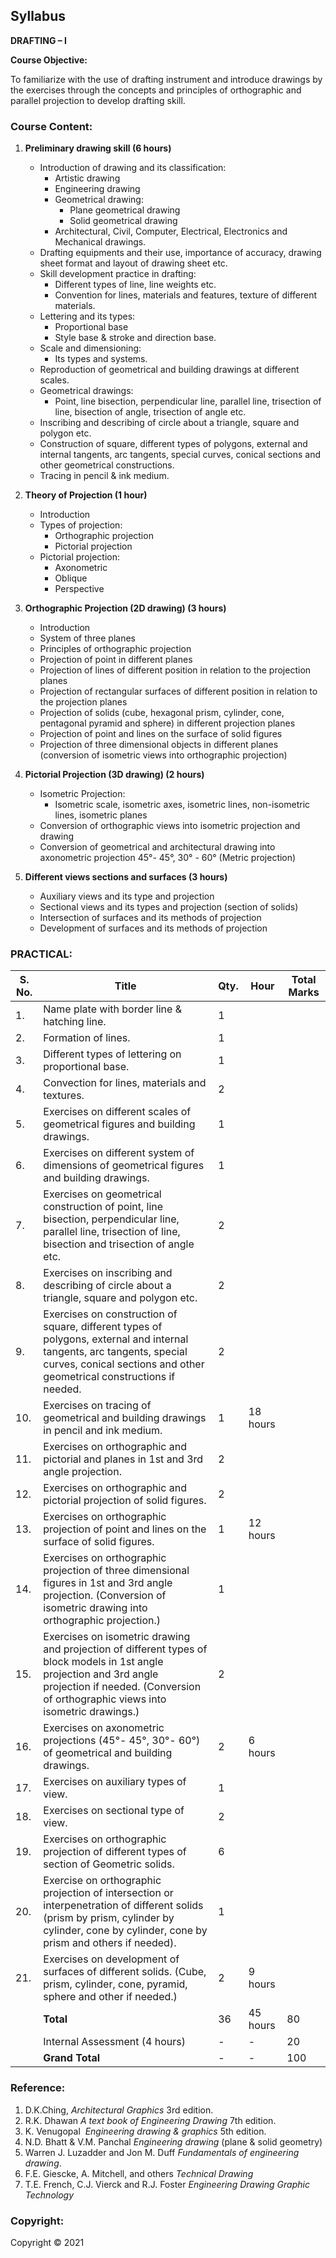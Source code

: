 ## Syllabus

**DRAFTING – I**

**Course Objective:**

To familiarize with the use of drafting instrument and introduce drawings by the exercises through the concepts and principles of orthographic and parallel projection to develop drafting skill.

### **Course Content:**

1. **Preliminary drawing skill (6 hours)**
    * Introduction of drawing and its classification:
        * Artistic drawing
        * Engineering drawing
        * Geometrical drawing:
            * Plane geometrical drawing
            * Solid geometrical drawing
        * Architectural, Civil, Computer, Electrical, Electronics and Mechanical drawings.
    * Drafting equipments and their use, importance of accuracy, drawing sheet format and layout of drawing sheet etc.
    * Skill development practice in drafting:
        * Different types of line, line weights etc.
        * Convention for lines, materials and features, texture of different materials.
    * Lettering and its types:
        * Proportional base
        * Style base & stroke and direction base.
    * Scale and dimensioning:
        * Its types and systems.
    * Reproduction of geometrical and building drawings at different scales.
    * Geometrical drawings:
        * Point, line bisection, perpendicular line, parallel line, trisection of line, bisection of angle, trisection of angle etc.
    * Inscribing and describing of circle about a triangle, square and polygon etc.
    * Construction of square, different types of polygons, external and internal tangents, arc tangents, special curves, conical sections and other geometrical constructions.
    * Tracing in pencil & ink medium.

2. **Theory of Projection (1 hour)**
    * Introduction
    * Types of projection:
        * Orthographic projection
        * Pictorial projection
    * Pictorial projection:
        * Axonometric
        * Oblique
        * Perspective

3. **Orthographic Projection (2D drawing) (3 hours)**
    * Introduction
    * System of three planes
    * Principles of orthographic projection
    * Projection of point in different planes
    * Projection of lines of different position in relation to the projection planes
    * Projection of rectangular surfaces of different position in relation to the projection planes
    * Projection of solids (cube, hexagonal prism, cylinder, cone, pentagonal pyramid and sphere) in different projection planes
    * Projection of point and lines on the surface of solid figures
    * Projection of three dimensional objects in different planes (conversion of isometric views into orthographic projection)

4. **Pictorial Projection (3D drawing) (2 hours)**
    * Isometric Projection: 
        * Isometric scale, isometric axes, isometric lines, non-isometric lines, isometric planes
    * Conversion of orthographic views into isometric projection and drawing
    * Conversion of geometrical and architectural drawing into axonometric projection 45°- 45°, 30° - 60° (Metric projection)

5. **Different views sections and surfaces (3 hours)**
    * Auxiliary views and its type and projection
    * Sectional views and its types and projection (section of solids)
    * Intersection of surfaces and its methods of projection
    * Development of surfaces and its methods of projection

### **PRACTICAL:**

| S. No. | Title | Qty. | Hour | Total Marks |
|---|---|---|---|---|
| 1. | Name plate with border line & hatching line. | 1 |  |  |
| 2. | Formation of lines. | 1 |  |  |
| 3. | Different types of lettering on proportional base. | 1 |  |  |
| 4. | Convection for lines, materials and textures. | 2 |  |  |
| 5. | Exercises on different scales of geometrical figures and building drawings. | 1 |  |  |
| 6. | Exercises on different system of dimensions of geometrical figures and building drawings. | 1 |  |  |
| 7. | Exercises on geometrical construction of point, line bisection, perpendicular line, parallel line, trisection of line, bisection and trisection of angle etc. | 2 |  |  |
| 8. | Exercises on inscribing and describing of circle about a triangle, square and polygon etc. | 2 |  |  |
| 9. | Exercises on construction of square, different types of polygons, external and internal tangents, arc tangents, special curves, conical sections and other geometrical constructions if needed. | 2 |  |  |
| 10. | Exercises on tracing of geometrical and building drawings in pencil and ink medium. | 1 | 18 hours |  |
| 11. | Exercises on orthographic and pictorial and planes in 1st and 3rd angle projection. | 2 |  |  |
| 12. | Exercises on orthographic and pictorial projection of solid figures. | 2 |  |  |
| 13. | Exercises on orthographic projection of point and lines on the surface of solid figures. | 1 | 12 hours |  |
| 14. | Exercises on orthographic projection of three dimensional figures in 1st and 3rd angle projection. (Conversion of isometric drawing into orthographic projection.) | 1 |  |  |
| 15. | Exercises on isometric drawing and projection of different types of block models in 1st angle projection and 3rd angle projection if needed. (Conversion of orthographic views into isometric drawings.) | 2 |  |  |
| 16. | Exercises on axonometric projections (45°- 45°, 30°- 60°) of geometrical and building drawings. | 2 | 6 hours |  |
| 17. | Exercises on auxiliary types of view. | 1 |  |  |
| 18. | Exercises on sectional type of view. | 2 |  |  |
| 19. | Exercises on orthographic projection of different types of section of Geometric solids. | 6 |  |  |
| 20. | Exercise on orthographic projection of intersection or interpenetration of different solids (prism by prism, cylinder by cylinder, cone by cylinder, cone by prism and others if needed). | 1 |  |  |
| 21. | Exercises on development of surfaces of different solids. (Cube, prism, cylinder, cone, pyramid, sphere and other if needed.) | 2 | 9 hours |  |
|  | **Total** | 36 | 45 hours | 80 |
|  | Internal Assessment (4 hours) | - | - | 20 |
|  | **Grand Total** | - | - | 100 |

### **Reference:**

1. D.K.Ching, *Architectural Graphics* 3rd edition.
2. R.K. Dhawan *A text book of Engineering Drawing* 7th edition.
3. K. Venugopal  *Engineering drawing & graphics* 5th edition.
4. N.D. Bhatt & V.M. Panchal *Engineering drawing* (plane & solid geometry)
5. Warren J. Luzadder and Jon M. Duff *Fundamentals of engineering drawing*.
6. F.E. Giescke, A. Mitchell, and others *Technical Drawing*
7. T.E. French, C.J. Vierck and R.J. Foster *Engineering Drawing Graphic Technology*

### **Copyright:**

Copyright © 2021 
